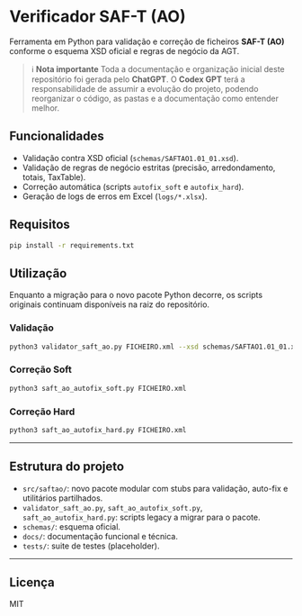 # Verificador SAF-T (AO)

Ferramenta em Python para validação e correção de ficheiros **SAF-T (AO)**
conforme o esquema XSD oficial e regras de negócio da AGT.

> ℹ️ **Nota importante**
> Toda a documentação e organização inicial deste repositório foi gerada pelo
> **ChatGPT**. O **Codex GPT** terá a responsabilidade de assumir a evolução do
> projeto, podendo reorganizar o código, as pastas e a documentação como
> entender melhor.

## Funcionalidades
- Validação contra XSD oficial (`schemas/SAFTAO1.01_01.xsd`).
- Validação de regras de negócio estritas (precisão, arredondamento, totais,
  TaxTable).
- Correção automática (scripts `autofix_soft` e `autofix_hard`).
- Geração de logs de erros em Excel (`logs/*.xlsx`).

## Requisitos
```bash
pip install -r requirements.txt
```

## Utilização

Enquanto a migração para o novo pacote Python decorre, os scripts originais
continuam disponíveis na raiz do repositório.

### Validação
```bash
python3 validator_saft_ao.py FICHEIRO.xml --xsd schemas/SAFTAO1.01_01.xsd
```

### Correção Soft
```bash
python3 saft_ao_autofix_soft.py FICHEIRO.xml
```

### Correção Hard
```bash
python3 saft_ao_autofix_hard.py FICHEIRO.xml
```

---

## Estrutura do projeto
- `src/saftao/`: novo pacote modular com stubs para validação, auto-fix e
  utilitários partilhados.
- `validator_saft_ao.py`, `saft_ao_autofix_soft.py`, `saft_ao_autofix_hard.py`:
  scripts legacy a migrar para o pacote.
- `schemas/`: esquema oficial.
- `docs/`: documentação funcional e técnica.
- `tests/`: suite de testes (placeholder).

---

## Licença
MIT
